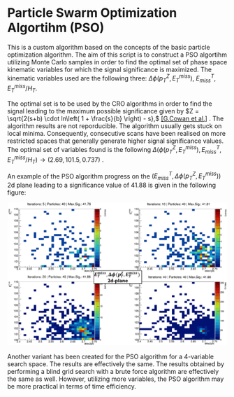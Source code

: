 

# Particle Swarm Optimization Algortihm (PSO)

This is a custom algorithm based on the concepts of the basic particle optimization 
algorithm. The aim of this script is to construct a PSO algortihm utilizing Monte Carlo samples in order to find the 
optimal set of phase space kinematic variables for which the signal significance is 
maximized. The kinematic variables used are the following three: $\Delta \phi (p^{Z}_{T}, E^{miss}_{T})$, $E^{T}_{miss}$, $E^{miss}_{T}/H_{T}$.

The optimal set is to be used by the CRO algorithms in order to find the signal leading to the maximum possible significance given by $Z = \sqrt{2(s+b) \cdot ln\left( 1 + \frac{s}{b} \right) - s},$ [[G.Cowan et al.]](https://arxiv.org/abs/1007.1727)
. The algorithm results are not reporducible. The algorithm usually gets stuck on local minima. Consequently, consecutive scans have been realised on more restricted spaces that generally generate higher signal significance values. The optimal set of variables found is the following $\Delta(\phi (p^{Z}_{T},E^{miss}_{T}),E^{T}_{miss},E^{miss}_{T}/H_{T})\rightarrow(2.69,101.5,0.737)$
. 
 
An example of the PSO algorithm progress on the $(E^{T}_{miss},\Delta \phi(p^{Z}_{T},E^{miss}_{T}))$ 2d plane leading to a significance value of 41.88 is given in the following figure:

![PSO progress](./PSO_progress.png)

Another variant has been created for the PSO algorithm for a 4-variable search space. The results are effectively the same. The results obtained by performing a blind grid search with a brute force algorithm are effectively the same as well. However, utilizing more variables, the PSO algorithm may be more practical in terms of time efficiency.